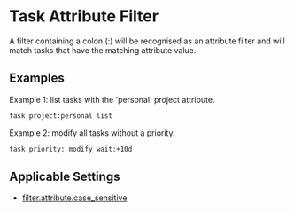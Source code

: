 # Task Attribute Filter

A filter containing a colon (:) will be recognised as an attribute filter and will match tasks that have the matching attribute value.

## Examples

Example 1: list tasks with the 'personal' project attribute.

```bash
task project:personal list
```

Example 2: modify all tasks without a priority.

```bash
task priority: modify wait:+10d
```
## Applicable Settings

* [filter.attribute.case_sensitive](settings.md#filterattributecase_sensitive)
